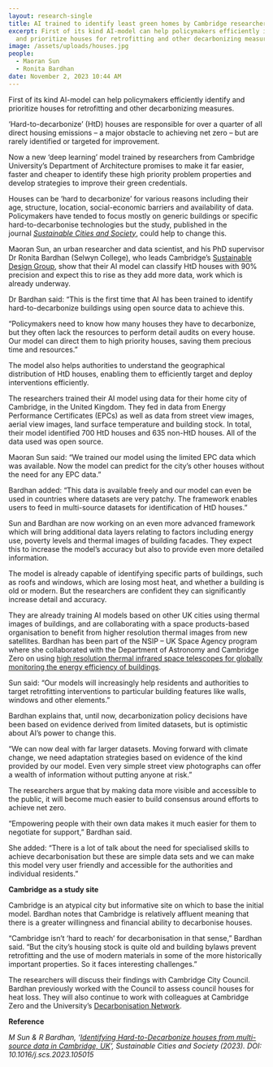 ```yaml
---
layout: research-single
title: AI trained to identify least green homes by Cambridge researchers
excerpt: First of its kind AI-model can help policymakers efficiently identify
  and prioritize houses for retrofitting and other decarbonizing measures.
image: /assets/uploads/houses.jpg
people:
  - Maoran Sun
  - Ronita Bardhan
date: November 2, 2023 10:44 AM
---
```

First of its kind AI-model can help policymakers efficiently identify and prioritize houses for retrofitting and other decarbonizing measures.

‘Hard-to-decarbonize’ (HtD) houses are responsible for over a quarter of all direct housing emissions – a major obstacle to achieving net zero – but are rarely identified or targeted for improvement.

Now a new ‘deep learning’ model trained by researchers from Cambridge University’s Department of Architecture promises to make it far easier, faster and cheaper to identify these high priority problem properties and develop strategies to improve their green credentials.

Houses can be ‘hard to decarbonize’ for various reasons including their age, structure, location, social-economic barriers and availability of data. Policymakers have tended to focus mostly on generic buildings or specific hard-to-decarbonise technologies but the study, published in the journal *[Sustainable Cities and Society](https://www.sciencedirect.com/science/article/abs/pii/S2210670723006261?via%3Dihub)*, could help to change this.

Maoran Sun, an urban researcher and data scientist, and his PhD supervisor Dr Ronita Bardhan (Selwyn College), who leads Cambridge’s [Sustainable Design Group](https://www.arct.cam.ac.uk/sdgresearch), show that their AI model can classify HtD houses with 90% precision and expect this to rise as they add more data, work which is already underway.

Dr Bardhan said: “This is the first time that AI has been trained to identify hard-to-decarbonize buildings using open source data to achieve this.

“Policymakers need to know how many houses they have to decarbonize, but they often lack the resources to perform detail audits on every house. Our model can direct them to high priority houses, saving them precious time and resources.”

The model also helps authorities to understand the geographical distribution of HtD houses, enabling them to efficiently target and deploy interventions efficiently.

The researchers trained their AI model using data for their home city of Cambridge, in the United Kingdom. They fed in data from Energy Performance Certificates (EPCs) as well as data from street view images, aerial view images, land surface temperature and building stock. In total, their model identified 700 HtD houses and 635 non-HtD houses. All of the data used was open source.

Maoran Sun said: “We trained our model using the limited EPC data which was available. Now the model can predict for the city’s other houses without the need for any EPC data.”

Bardhan added: “This data is available freely and our model can even be used in countries where datasets are very patchy. The framework enables users to feed in multi-source datasets for identification of HtD houses.”

Sun and Bardhan are now working on an even more advanced framework which will bring additional data layers relating to factors including energy use, poverty levels and thermal images of building facades. They expect this to increase the model’s accuracy but also to provide even more detailed information.

The model is already capable of identifying specific parts of buildings, such as roofs and windows, which are losing most heat, and whether a building is old or modern. But the researchers are confident they can significantly increase detail and accuracy.

They are already training AI models based on other UK cities using thermal images of buildings, and are collaborating with a space products-based organisation to benefit from higher resolution thermal images from new satellites. Bardhan has been part of the NSIP – UK Space Agency program where she collaborated with the Department of Astronomy and Cambridge Zero on using [high resolution thermal infrared space telescopes for globally monitoring the energy efficiency of buildings](https://www.cam.ac.uk/research/news/new-research-will-use-space-telescopes-to-monitor-energy-efficiency-of-buildings).

Sun said: “Our models will increasingly help residents and authorities to target retrofitting interventions to particular building features like walls, windows and other elements.”

Bardhan explains that, until now, decarbonization policy decisions have been based on evidence derived from limited datasets, but is optimistic about AI’s power to change this.

“We can now deal with far larger datasets. Moving forward with climate change, we need adaptation strategies based on evidence of the kind provided by our model. Even very simple street view photographs can offer a wealth of information without putting anyone at risk.”

The researchers argue that by making data more visible and accessible to the public, it will become much easier to build consensus around efforts to achieve net zero.

“Empowering people with their own data makes it much easier for them to negotiate for support,” Bardhan said.

She added: “There is a lot of talk about the need for specialised skills to achieve decarbonisation but these are simple data sets and we can make this model very user friendly and accessible for the authorities and individual residents.”

**Cambridge as a study site**

Cambridge is an atypical city but informative site on which to base the initial model. Bardhan notes that Cambridge is relatively affluent meaning that there is a greater willingness and financial ability to decarbonise houses.

“Cambridge isn’t ‘hard to reach’ for decarbonisation in that sense,” Bardhan said. “But the city’s housing stock is quite old and building bylaws prevent retrofitting and the use of modern materials in some of the more historically important properties. So it faces interesting challenges.”

The researchers will discuss their findings with Cambridge City Council. Bardhan previously worked with the Council to assess council houses for heat loss. They will also continue to work with colleagues at Cambridge Zero and the University’s [Decarbonisation Network](https://www.decarbnetwork.hub.cam.ac.uk/).

**Reference**

*M Sun & R Bardhan, ‘[Identifying Hard-to-Decarbonize houses from multi-source data in Cambridge, UK](https://www.sciencedirect.com/science/article/abs/pii/S2210670723006261?via%3Dihub)’, Sustainable Cities and Society (2023). DOI: 10.1016/j.scs.2023.105015*